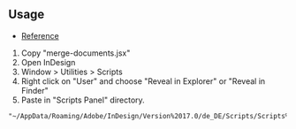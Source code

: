 ## Usage

- [Reference](https://www.indesignjs.de/extendscriptAPI/indesign-latest/#about.html)

1. Copy "merge-documents.jsx"
2. Open InDesign
3. Window > Utilities > Scripts
4. Right click on "User" and choose "Reveal in Explorer" or "Reveal in Finder"
5. Paste in "Scripts Panel" directory.

```
"~/AppData/Roaming/Adobe/InDesign/Version%2017.0/de_DE/Scripts/Scripts%20Panel"
```